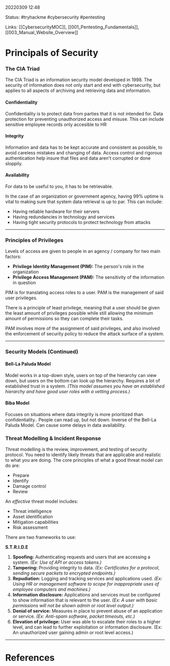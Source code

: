 20220309 12:48

Status: #tryhackme #cybersecurity #pentesting 

Links: [[CybersecurityMOC]], [[001_Pentesting_Fundamentals]], [[003_Manual_Website_Overview]]

# Principals of Security
### The CIA Triad
The CIA Triad is an information security model developed in 1998. The security of information does not only start and end with cybersecurity, but applies to all aspects of archiving and retrieving data and information.

#### Confidentiality
Confidentiality is to protect data from parties that it is not intended for. Data protection for preventing unauthorized access and misuse. This can include sensitive employee records only accesible to HR


#### Integrity
Information and data has to be kept accurate and consistent as possible, to avoid careless mistakes and changing of data. Access control and rigorous authentication help insure that files and data aren't corrupted or done sloppily.

#### Availability
For data to be useful to you, it has to be retrievable.

In the case of an organization or government agency, having 99% uptime is vital to making sure that system data retrieval is up to par. This can include:

- Having reliable hardware for their servers
- Having redundancies in technology and services
- Having tight security protocols to protect technology from attacks 
---
### Principles of Privileges
Levels of access are given to people in an agency / company for two main factors:

- **Privilege Identity Management (PIM):** The person's role in the organization
- **Privilege Access Management (PAM):** The sensitivity of the information in question

PIM is for translating access roles to a user. 
PAM is the management of said user privileges.

There is a principle of least privilege, meaning that a user should be given the least amount of privileges possible while still allowing the minimum amount of permissions so they can complete their tasks.

PAM involves more of the assignment of said privileges, and also involved the enforcement of security policy to reduce the attack surface of a system.
___
### Security Models (Continued)
#### Bell-La Paluda Model
Model works in a top-down style, users on top of the hierarchy can view down, but users on the bottom can look up the hierarchy. Requires a lot of established trust in a system. *(This model assumes you have an established hierarchy and have good user roles with a vetting process.)*

#### Biba Model
Focuses on situations where data integrity is more prioritized than confidentiality.. People can read up, but not down. Inverse of the Bell-La Paluda Model. Can cause some delays in data availability.

### Threat Modelling & Incident Response
Threat modelling is the review, improvement, and testing of security protocol. You need to identify likely threats that are applicable and realistic to what you are doing. The core principles of what a good threat model can do are:

- Prepare
- Identify
- Damage control
- Review

An *effective* threat model includes:
- Threat intelligence
- Asset identification
- Mitigation capabilities
- Risk assessment

There are two frameworks to use:

**S.T.R.I.D.E**
1. **Spoofing:** Authenticating requests and users that are accessing a system. *(Ex: Use of API or access tokens.)*
2. **Tampering:** Providing integrity to data. *(Ex: Certificates for a protocol, sending secure packets to encrypted endpoints.)*
3. **Repudiation:** Logging and tracking services and applications used. *(Ex: Using HR or management software to scope for inappropriate uses of employee computers and machines.)*
4. **Information disclosure:** Applications and services must be configured to show information that is relevant to the user. *(Ex: A user with basic permissions will not be shown admin or root level output.)*
5. **Denial of service:** Measures in place to prevent abuse of an application or service. *(Ex: Anti-spam software, packet timeouts, etc.)*
6. **Elevation of privilege:** User was able to escalate their roles to a higher level, and can lead to further exploitation or information disclosure. (Ex: An unauthorized user gaining admin or root level access.)
___
# References
